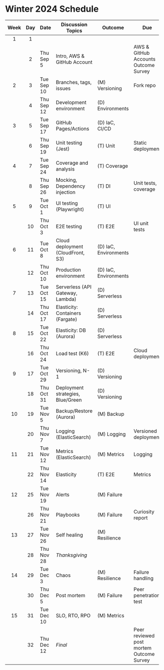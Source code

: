 # Winter 2024 Schedule

| Week | Day | Date       | Discussion Topics                 | Outcome               | Due                                          | Slides |
| :--: | :-: | ---------- | --------------------------------- | --------------------- | -------------------------------------------- | ------ |
|  1   |  1  |            |                                   |                       |                                              |        |
|      |  2  | Thu Sep 5  | Intro, AWS & GitHub Account       |                       | AWS & GitHub Accounts<br/>Outcome Survey     |        |
|  2   |  3  | Tue Sep 10 | Branches, tags, issues            | (M) Versioning        | Fork repo                                    |        |
|      |  4  | Thu Sep 12 | Development environment           | (D) Environments      |                                              |        |
|  3   |  5  | Tue Sep 17 | GitHub Pages/Actions              | (D) IaC, CI/CD        |                                              |        |
|      |  6  | Thu Sep 19 | Unit testing (Jest)               | (T) Unit              | Static deployment                            |        |
|  4   |  7  | Tue Sep 24 | Coverage and analysis             | (T) Coverage          |                                              |        |
|      |  8  | Thu Sep 26 | Mocking, Dependency injection     | (T) DI                | Unit tests, coverage                         |        |
|  5   |  9  | Tue Oct 1  | UI testing (Playwright)           | (T) UI                |                                              |        |
|      | 10  | Thu Oct 3  | E2E testing                       | (T) E2E               | UI unit tests                                |        |
|  6   | 11  | Tue Oct 8  | Cloud deployment (CloudFront, S3) | (D) IaC, Environments |                                              |        |
|      | 12  | Thu Oct 10 | Production environment            | (D) IaC, Environments |                                              |        |
|  7   | 13  | Tue Oct 15 | Serverless (API Gateway, Lambda)  | (D) Serverless        |                                              |        |
|      | 14  | Thu Oct 17 | Elasticity: Containers (Fargate)  | (D) Serverless        |                                              |        |
|  8   | 15  | Tue Oct 22 | Elasticity: DB (Aurora)           | (D) Serverless        |                                              |        |
|      | 16  | Thu Oct 24 | Load test (K6)                    | (T) E2E               | Cloud deployment                             |        |
|  9   | 17  | Tue Oct 29 | Versioning, N-1                   | (D) Versioning        |                                              |        |
|      | 18  | Thu Oct 31 | Deployment strategies, Blue/Green | (D) Versioning        |                                              |        |
|  10  | 19  | Tue Nov 5  | Backup/Restore (Aurora)           | (M) Backup            |                                              |        |
|      | 20  | Thu Nov 7  | Logging (ElasticSearch)           | (M) Logging           | Versioned deployment                         |        |
|  11  | 21  | Tue Nov 12 | Metrics (ElasticSearch)           | (M) Metrics           | Logging                                      |        |
|      | 22  | Thu Nov 14 | Elasticity                        | (T) E2E               | Metrics                                      |        |
|  12  | 25  | Tue Nov 19 | Alerts                            | (M) Failure           |                                              |        |
|      | 26  | Thu Nov 21 | Playbooks                         | (M) Failure           | Curiosity report                             |        |
|  13  | 27  | Tue Nov 26 | Self healing                      | (M) Resilience        |                                              |        |
|      | 28  | Thu Nov 28 | _Thanksgiving_                    |                       |                                              |        |
|  14  | 29  | Tue Dec 3  | Chaos                             | (M) Resilience        | Failure handling                             |        |
|      | 30  | Thu Dec 5  | Post mortem                       | (M) Failure           | Peer penetration test                        |        |
|  15  | 31  | Tue Dec 10 | SLO, RTO, RPO                     | (M) Metrics           |                                              |        |
|      | 32  | Thu Dec 12 | _Final_                           |                       | Peer reviewed post mortem<br/>Outcome Survey |        |

